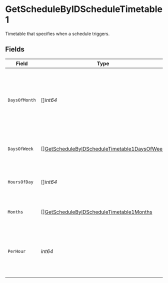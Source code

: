 # GetScheduleByIDScheduleTimetable1

Timetable that specifies when a schedule triggers.


## Fields

| Field                                                                                                                   | Type                                                                                                                    | Required                                                                                                                | Description                                                                                                             |
| ----------------------------------------------------------------------------------------------------------------------- | ----------------------------------------------------------------------------------------------------------------------- | ----------------------------------------------------------------------------------------------------------------------- | ----------------------------------------------------------------------------------------------------------------------- |
| `DaysOfMonth`                                                                                                           | []*int64*                                                                                                               | :heavy_minus_sign:                                                                                                      | Days in a month in which the schedule triggers. This is mutually exclusive with days in a week.                         |
| `DaysOfWeek`                                                                                                            | [][GetScheduleByIDScheduleTimetable1DaysOfWeek](../../models/operations/getschedulebyidscheduletimetable1daysofweek.md) | :heavy_check_mark:                                                                                                      | Days in a week in which the schedule triggers.                                                                          |
| `HoursOfDay`                                                                                                            | []*int64*                                                                                                               | :heavy_check_mark:                                                                                                      | Hours in a day in which the schedule triggers.                                                                          |
| `Months`                                                                                                                | [][GetScheduleByIDScheduleTimetable1Months](../../models/operations/getschedulebyidscheduletimetable1months.md)         | :heavy_minus_sign:                                                                                                      | Months in which the schedule triggers.                                                                                  |
| `PerHour`                                                                                                               | *int64*                                                                                                                 | :heavy_check_mark:                                                                                                      | Number of times a schedule triggers per hour, value must be between 1 and 60                                            |